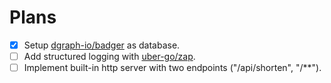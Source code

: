 # Plans
- [x] Setup [dgraph-io/badger](https://github.com/dgraph-io/badger) as database.
- [ ] Add structured logging with [uber-go/zap](https://github.com/uber-go/zap).
- [ ] Implement built-in http server with two endpoints ("/api/shorten", "/**").